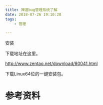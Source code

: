 ```yaml
---
title: 禅道bug管理系统了解
date: 2018-07-26 19:10:28
tags:
	- 管理

---
```




安装

下载地址在这里。

http://www.zentao.net/download/80041.html

下载Linux64位的一键安装包。



# 参考资料

